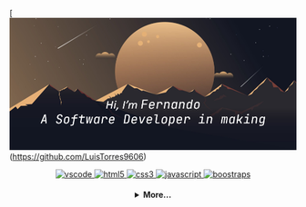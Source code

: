 [![banner](./Portada.png)(https://github.com/LuisTorres9606)

<p align="center">
    <a href="https://code.visualstudio.com/">
        <img src="https://cdn.jsdelivr.net/gh/devicons/devicon/icons/vscode/vscode-original.svg" alt="vscode" width="40" height="40"/>
    </a>
    <a href="https://developer.mozilla.org/pt-BR/docs/Web/HTML">
        <img src="https://cdn.jsdelivr.net/gh/devicons/devicon/icons/html5/html5-plain.svg" alt="html5" width="40" height="40"/>
    </a>
    <a href="https://developer.mozilla.org/pt-BR/docs/Web/CSS">
        <img src="https://cdn.jsdelivr.net/gh/devicons/devicon/icons/css3/css3-plain.svg" alt="css3" width="40" height="40"/>
    </a>
    <a href="https://developer.mozilla.org/en-US/docs/Web/JavaScript">
        <img src="https://cdn.jsdelivr.net/gh/devicons/devicon/icons/javascript/javascript-original.svg" alt="javascript" width="40" height="40"/>
    </a>
    <a href="https://getbootstrap.com">
        <img src="https://cdn.jsdelivr.net/gh/devicons/devicon/icons/bootstrap/bootstrap-original.svg" alt="boostraps" width="40" height="40"/>
    </a>
    
</p>

<h4 align="center">
    <details>
        <summary> More... </summary>
        <h1> Personal Information</h1>
        <p>
```python
class Nando9606:

    def __init__(self):
        self.username = 'Nando9606'
        self.NAME = 'Fernando Torres'
        self.email = 'nando9606@gmail.com'
        self.twitter = 'nando9606'
        self.job = 'None'
        self.level = 'Junior Developer'
        self.knowledge = {
            'fronted':  ['HTML','CSS','JavaScript','Boostrasp'],
            'backend':  ['Python','Flask'],
            'code' :    ['C#','Java'],
            'database': ['SQL'],
            'tools':    ['GIT','GitHub'],
            'misc':     ['SCRUM']
        }
        self.architecture = ['MVC', 'Capas']

    def __str__(self):
        return self.NAME, self.level, self.job


if __name__ == '__main__':
    me = Nando9606()
    print(Nando9606().__str__()) # Looking for a job

```
        <p>
    </details>
